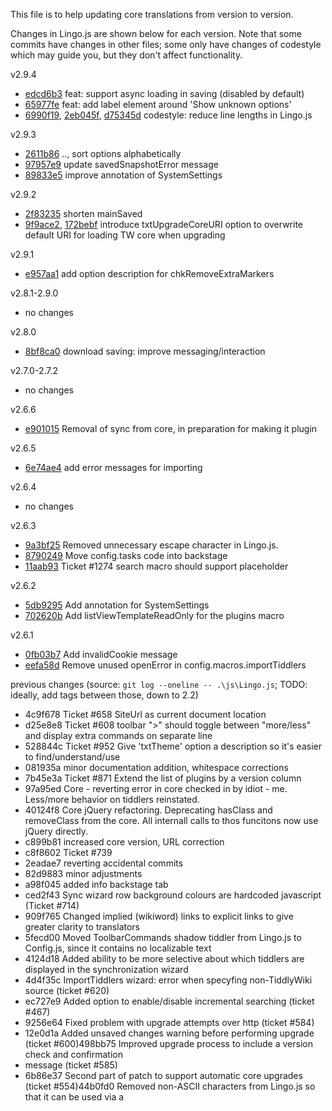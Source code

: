 This file is to help updating core translations from version to version.

Changes in Lingo.js are shown below for each version.
Note that some commits have changes in other files;
some only have changes of codestyle which may guide you, but they don't affect functionality.

v2.9.4
* [edcd6b3](https://github.com/TiddlyWiki/TiddlyWikiClassic/commit/edcd6b3) feat: support async loading in saving (disabled by default)
* [65977fe](https://github.com/TiddlyWiki/TiddlyWikiClassic/commit/65977fe) feat: add label element around 'Show unknown options'
* [6990f19](https://github.com/TiddlyWiki/TiddlyWikiClassic/commit/6990f19), [2eb045f](https://github.com/TiddlyWiki/TiddlyWikiClassic/commit/2eb045f), [d75345d](https://github.com/TiddlyWiki/TiddlyWikiClassic/commit/d75345d) codestyle: reduce line lengths in Lingo.js

v2.9.3
* [2611b86](https://github.com/TiddlyWiki/TiddlyWikiClassic/commit/2611b86) .., sort options alphabetically
* [97957e9](https://github.com/TiddlyWiki/TiddlyWikiClassic/commit/97957e9) update savedSnapshotError message
* [89833e5](https://github.com/TiddlyWiki/TiddlyWikiClassic/commit/89833e5) improve annotation of SystemSettings

v2.9.2
* [2f83235](https://github.com/TiddlyWiki/TiddlyWikiClassic/commit/2f83235) shorten mainSaved
* [9f9ace2](https://github.com/TiddlyWiki/TiddlyWikiClassic/commit/9f9ace2), [172bebf](https://github.com/TiddlyWiki/TiddlyWikiClassic/commit/172bebf) introduce txtUpgradeCoreURI option to overwrite default URI for loading TW core when upgrading

v2.9.1
* [e957aa1](https://github.com/TiddlyWiki/TiddlyWikiClassic/commit/e957aa1) add option description for chkRemoveExtraMarkers

v2.8.1-2.9.0
* no changes

v2.8.0
* [8bf8ca0](https://github.com/TiddlyWiki/TiddlyWikiClassic/commit/8bf8ca0) download saving: improve messaging/interaction

v2.7.0-2.7.2
* no changes

v2.6.6
* [e901015](https://github.com/TiddlyWiki/TiddlyWikiClassic/commit/e901015) Removal of sync from core, in preparation for making it plugin

v2.6.5
* [6e74ae4](https://github.com/TiddlyWiki/TiddlyWikiClassic/commit/6e74ae4) add error messages for importing

v2.6.4
* no changes

v2.6.3
* [9a3bf25](https://github.com/TiddlyWiki/TiddlyWikiClassic/commit/9a3bf25) Removed unnecessary escape character in Lingo.js.
* [8790249](https://github.com/TiddlyWiki/TiddlyWikiClassic/commit/8790249) Move config.tasks code into backstage
* [11aab93](https://github.com/TiddlyWiki/TiddlyWikiClassic/commit/11aab93) Ticket #1274 search macro should support placeholder

v2.6.2
* [5db9295](https://github.com/TiddlyWiki/TiddlyWikiClassic/commit/5db9295) Add annotation for SystemSettings
* [702620b](https://github.com/TiddlyWiki/TiddlyWikiClassic/commit/702620b) Add listViewTemplateReadOnly for the plugins macro

v2.6.1
* [0fb03b7](https://github.com/TiddlyWiki/TiddlyWikiClassic/commit/0fb03b7) Add invalidCookie message
* [eefa58d](https://github.com/TiddlyWiki/TiddlyWikiClassic/commit/eefa58d) Remove unused openError in config.macros.importTiddlers

previous changes (source: `git log --oneline -- .\js\Lingo.js`; TODO: ideally, add tags between those, down to 2.2)
* 4c9f678 Ticket #658 SiteUrl as current document location
* d25e8e8 Ticket #608 toolbar ">" should toggle between "more/less" and display extra commands on separate line
* 528844c Ticket #952 Give 'txtTheme' option a description so it's easier to find/understand/use
* 081935a minor documentation addition, whitespace corrections
* 7b45e3a Ticket #871 Extend the list of plugins by a version column
* 97a95ed Core - reverting error in core checked in by idiot - me.  Less/more behavior on tiddlers reinstated.
* 40124f8 Core jQuery refactoring. Deprecating hasClass and removeClass from the core.  All internall calls to thos funcitons now use jQuery directly.
* c899b81 increased core version, URL correction
* c8f8602 Ticket #739
* 2eadae7 reverting accidental commits
* 82d9883 minor adjustments
* a98f045 added info backstage tab
* ced2f43 Sync wizard row background colours are hardcoded javascript (Ticket #714)
* 909f765 Changed implied (wikiword) links to explicit links to give greater clarity to translators
* 5fecd00 Moved ToolbarCommands shadow tiddler from Lingo.js to Config.js, since it contains no localizable text
* 4124d18 Added ability to be more selective about which tiddlers are displayed in the synchronization wizard
* 4d4f35c ImportTiddlers wizard: error when specyfing non-TiddlyWiki source (ticket #620)
* ec727e9 Added option to enable/disable incremental searching (ticket #467)
* 9256e64 Fixed problem with upgrade attempts over http (ticket #584)
* 12e0d1a Added unsaved changes warning before performing upgrade (ticket #600)498bb75 Improved upgrade process to include a version check and confirmation
* message (ticket #585)
* 6b86e37 Second part of patch to support automatic core upgrades (ticket #554)44b0fd0 Removed non-ASCII characters from Lingo.js so that it can be used via a <script> tag (ticket #572)
* 2c24aa4 First part of new core upgrade mechanism (ticket #554)
* b6cb0b9 Friendlier toolbar customisation (ticket #488)
* 887f04e Corrected annotation for MarkupPostBody tiddler (ticket #499)
* 48b364b Made the warning against modifying StyleSheetLayout and StyleSheetColors be stronger (ticket #404)
* 25f3f5c Fixed problem with sync error in Internet Explorer (ticket #421)
* ...
